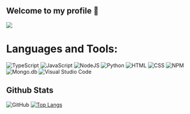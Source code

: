 ## Welcome to my profile 👋
<img src='https://cdn.discordapp.com/attachments/951697286470201384/961665517628842064/-1rgewegrgre.png'>

# Languages and Tools:
![TypeScript](https://shields.io/badge/-TypeScript-090909?style=for-the-badge&logo=typescript)
![JavaScript](https://shields.io/badge/-JavaScript-090909?style=for-the-badge&logo=javascript)
![NodeJS](https://shields.io/badge/-Node.js-090909?style=for-the-badge&logo=node.js)
![Python](https://shields.io/badge/-Python-090909?style=for-the-badge&logo=python)
![HTML](https://shields.io/badge/-HTML-090909?style=for-the-badge&logo=html5)
![CSS](https://shields.io/badge/-CSS-090909?style=for-the-badge&logo=css3&logoColor=2966c2)
![NPM](https://shields.io/badge/-NPM-090909?style=for-the-badge&logo=NPM)
![Mongo.db](https://shields.io/badge/-Mongo.db-090909?style=for-the-badge&logo=mongodb)
![Visual Studio Code](https://shields.io/badge/-Visual_Studio_Code-090909?style=for-the-badge&logo=visual-studio-code&logoColor=32a0ff)
## Github Stats
![GitHub](https://github-readme-stats.vercel.app/api?username=HekaHub&show_icons=true&theme=merko)
[![Top Langs](https://github-readme-stats.vercel.app/api/top-langs/?username=HekaHub&layout=compact&theme=merko)](https://github.com/HekaHub/github-readme-stats)
